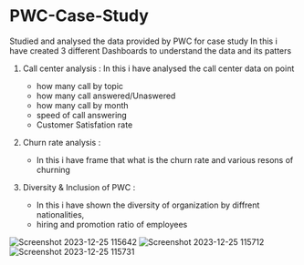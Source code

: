 # PWC-Case-Study
Studied and analysed the data provided by PWC for case study
In this i have created 3 different Dashboards to understand the data and its patters 

1) Call center analysis :
   In this i have analysed the call center data on point
   - how many call by topic
   - how many call answered/Unaswered
   - how many call by month
   - speed of call answering
   - Customer Satisfation rate
     
2) Churn rate analysis :
   - In this i have frame that what is the churn rate and various resons of churning
    
3) Diversity & Inclusion of PWC :
   - In this i have shown the diversity of organization by diffrent nationalities,
   - hiring and promotion ratio of employees

![Screenshot 2023-12-25 115642](https://github.com/niranjan0902/PWC-Case-Study/assets/128354664/ff1717f2-6b62-40f1-83ba-c70a3fef2955)
![Screenshot 2023-12-25 115712](https://github.com/niranjan0902/PWC-Case-Study/assets/128354664/bcced62a-bee7-4207-92ce-a2b31b72b44e)
![Screenshot 2023-12-25 115731](https://github.com/niranjan0902/PWC-Case-Study/assets/128354664/81765b4b-ae59-4693-b54c-d7efeb5f01f3)
